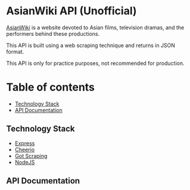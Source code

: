 # AsianWiki API (Unofficial)

[AsianWiki](https://asianwiki.com) is a website devoted to Asian films, television dramas, and the performers behind these productions.

This API is built using a web scraping technique and returns in JSON format.

This API is only for practice purposes, not recommended for production.

# Table of contents

- [Technology Stack](#technology-stact)
- [API Documentation](#api-documentation)

## Technology Stack

- [Express](https://expressjs.com/)
- [Cheerio](https://www.npmjs.com/package/cheerio)
- [Got Scraping](https://www.npmjs.com/package/got-scraping)
- [NodeJS](https://nodejs.org/en)

## API Documentation


